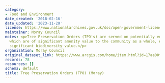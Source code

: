 ```yaml
---
category:
- Food and Environment
date_created: '2018-02-16'
date_updated: '2023-11-20'
license: https://www.nationalarchives.gov.uk/doc/open-government-licence/version/3/
maintainer: Moray Council
notes: <p>Tree Preservation Orders (TPO's) are served on potentially vulnerable trees
  which are of significant amenity value to the community as a whole, or trees of
  significant biodiversity value.</p>
organization: Moray Council
original_dataset_link: https://www.arcgis.com/home/item.html?id=17aa00fec3f248aa8c92bd3c12355996
records: 78
resources: []
schema: default
title: Tree Preservation Orders (TPO) (Moray)
---
```

